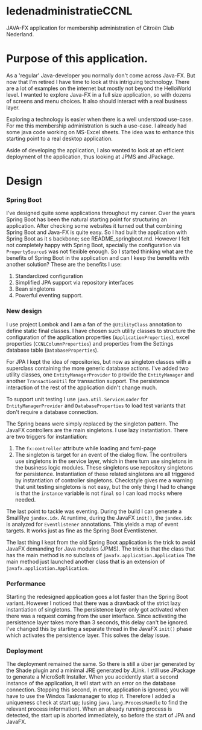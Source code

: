 # ledenadministratieCCNL
JAVA-FX application for membership administration of Citroën Club Nederland.

# Purpose of this application.
As a 'regular' Java-developer you normally don't come across Java-FX. 
But now that I'm retired I have time to look at this intriguing technology.
There are a lot of examples on the internet but mostly not beyond the HelloWorld level.
I wanted to explore Java-FX in a full size application, so with dozens of screens and menu choices. It also should interact with a real business layer.

Exploring a technology is easier when there is a well understood use-case. 
For me this membership administration is such a use-case. I already had some java code working on MS-Excel sheets.
The idea was to enhance this starting point to a real desktop application.

Aside of developing the application, I also wanted to look at an efficient deployment of the application, thus looking at JPMS and JPackage.

# Design
### Spring Boot
I've designed quite some applications throughout my career.
Over the years Spring Boot has been the natural starting point for structuring an application. After checking some websites it turned out that combining Spring Boot and Java-FX is quite easy. So I had built the application with Spring Boot as it s backbone; see README_springboot.md. 
However I felt not completely happy with Spring Boot, specially the configuration via `PropertySource`s was not flexible enough. So I started thinking what are the benefits of Spring Boot in the application and can I keep the benefits with another solution? 
These are the benefits I use:
1. Standardized configuration
2. Simplified JPA support via repository interfaces
3. Bean singletons
4. Powerful eventing support.

### New design
I use project Lombok and I am a fan of the `@UtilityClass` annotation to define static final classes. I have chosen such utility classes to structure the configuration of the application properties (`ApplicationProperties`), excel properties (`CCNLColumnProperties`) and properties from the Settings database table (`DatabaseProperties`).

For JPA I kept the idea of repositories, but now as singleton classes with a superclass containing the more generic database actions. I've added two utility classes, one `EntityManagerProvider` to provide the `EntityManager` and another `TransactionUtil` for transaction support. 
The persistence interaction of the rest of the application didn't change much.

To support unit testing I use `java.util.ServiceLoader` for `EntityManagerProvider` and `DatabaseProperties` to load test variants that don't require a database connection.

The Spring beans were simply replaced by the singleton pattern. The JavaFX controllers are the main singletons. I use lazy instantiation. There are two triggers for instantiation:
1. The `fx:controller` attribute while loading and fxml-page
2. The singleton is target for an event of the dialog flow.
The controllers use singletons in the service layer, which in there turn use singletons in the business logic modules. These singletons use repository singletons for persistence. Instantiation of these related singletons are all triggered by instantiation of controller singletons. 
Checkstyle gives me a warning that unit testing singletons is not easy, but the only thing I had to change is that the `instance` variable is not `final` so I can load mocks where needed.

The last point to tackle was eventing. 
During the build I can generate a SmallRye `jandex.idx`. At runtime, during the JavaFX `init()`, the `jandex.idx` is analyzed for `Eventlistener` annotations. This yields a map of event targets. It works just as fine as the Spring Boot Eventlistener.

The last thing I kept from the old Spring Boot application is the trick to avoid JavaFX demanding for Java modules (JPMS). The trick is that the class that has the main method is *no* subclass of `javafx.application.Application` The main method just launched another class that is an extension of `javafx.application.Application`. 

### Performance
Starting the redesigned application goes a lot faster than the Spring Boot variant. However I noticed that there was a drawback of the strict lazy instantiation of singletons. The persistence layer only got activated when there was a request coming from the user interface. Since activating the persistence layer takes more than 3 seconds, this delay can't be ignored.
I've changed this by starting a separate thread in the JavaFX `init()` phase which activates the persistence layer. This solves the delay issue.

### Deployment
The deployment remained the same. So there is still a über jar generated by the Shade plugin and a minimal JRE generated by JLink. I still use JPackage to generate a MicroSoft Installer. 
When you accidently start a second instance of the application, it will start with an error on the database connection. Stopping this second, in error, application is ignored; you will have to use the Windos Taskmanager to stop it. Therefore I added a uniqueness check at start up; (using `java.lang.ProcessHandle` to find the relevant process information). 
When an already running process is detected, the start up is aborted immediately, so before the start of JPA and JavaFX.  
